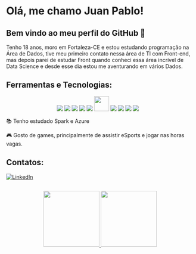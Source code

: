 # Olá, me chamo Juan Pablo! 
## Bem vindo ao meu perfil do GitHub 👋


Tenho 18 anos, moro em Fortaleza-CE e estou estudando programação na Área de Dados, tive meu primeiro contato nessa área de TI com Front-end, mas depois parei de estudar Front quando conheci essa área incrível de Data Science e desde esse dia estou me aventurando em vários Dados.


## Ferramentas e Tecnologias:
<div align="center">
<img src="https://img.shields.io/badge/GIT-E44C30?style=for-the-badge&logo=git&logoColor=white"/> 
<img src="https://img.shields.io/badge/Python-FFD43B?style=for-the-badge&logo=python&logoColor=blue" />
<img src="https://img.shields.io/badge/PostgreSQL-316192?style=for-the-badge&logo=postgresql&logoColor=white" />
<img src="https://img.shields.io/badge/MySQL-00000F?style=for-the-badge&logo=mysql&logoColor=white"/>
<img src="https://img.shields.io/badge/Apache_Spark-FFFFFF?style=for-the-badge&logo=apachespark&logoColor=#E35A16" />
<img src="https://cdn.jsdelivr.net/gh/devicons/devicon/icons/github/github-original.svg" width="40px"/>
<img src="https://img.shields.io/badge/Flask-000000?style=for-the-badge&logo=flask&logoColor=white" />
<img src="https://img.shields.io/badge/Microsoft_SQL_Server-CC2927?style=for-the-badge&logo=microsoft-sql-server&logoColor=white" />
<img src="https://img.shields.io/badge/PowerBI-F2C811?style=for-the-badge&logo=Power%20BI&logoColor=white" />
<img src="https://img.shields.io/badge/Jupyter-F37626.svg?&style=for-the-badge&logo=Jupyter&logoColor=white" />
<img sr="https://img.shields.io/badge/Pandas-2C2D72?style=for-the-badge&logo=pandas&logoColor=white" />
<img sr="" />
<img sr="" />
         
</div>
          

<div display="inline-block">
 <p align="left">📚 Tenho estudado Spark e Azure</p>
 <p align="left">🎮 Gosto de games, principalmente de assistir eSports e jogar nas horas vagas.</p>
</div>


## Contatos:
  <a href="http://www.linkedin.com/in/juan-pablo-queiroz" target="_blank"> <img  alt="LinkedIn" src="https://img.shields.io/badge/LinkedIn-0077B5?style=for-the-badge&logo=linkedin&logoColor=white" alt="Meu perfil no LinkedIn" /></a>   

##
<div align="center">
   <a href="https://github.com/JuanEnD">
   <img height="150rem" src="https://github-readme-stats-git-masterrstaa-rickstaa.vercel.app/api?username=JuanEnD&theme=algolia&&show_icons=true&include_all_commits=true&count_private=true"/>
   <img height="150rem" src="https://github-readme-stats.vercel.app/api/top-langs/?username=JuanEnD&theme=algolia"
</div>
